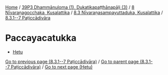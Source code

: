 
[Home](/) / [39P3 Dhammānuloma (1), Dukatikapaṭṭhānapāḷi (3)](../../...md) / [8 Nīvaraṇagocchaka, Kusalattika](../...md) / [8.3 Nīvaraṇasampayuttaduka, Kusalattika](...md) / [8.3.1--7 Paṭiccādivāra](../39P3/8/8.3/8.3.1--7.md)

# Paccayacatukka

* [Hetu](Paccayacatukka/Hetu.md)

[Go to previous page (8.3.1--7 Paṭiccādivāra)](../39P3/8/8.3/8.3.1--7.md) / [Go to parent page (8.3.1--7 Paṭiccādivāra)](../39P3/8/8.3/8.3.1--7.md) / [Go to next page (Hetu)](Paccayacatukka/Hetu.md)


